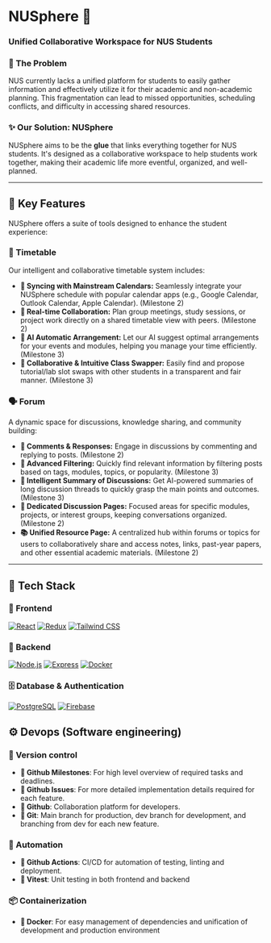 # NUSphere 🚀

### Unified Collaborative Workspace for NUS Students

### 🎯 The Problem

NUS currently lacks a unified platform for students to easily gather information and effectively utilize it for their academic and non-academic planning. This fragmentation can lead to missed opportunities, scheduling conflicts, and difficulty in accessing shared resources.

### ✨ Our Solution: NUSphere

NUSphere aims to be the **glue** that links everything together for NUS students. It's designed as a collaborative workspace to help students work together, making their academic life more eventful, organized, and well-planned.

---

## 🔑 Key Features

NUSphere offers a suite of tools designed to enhance the student experience:

### 📅 Timetable

Our intelligent and collaborative timetable system includes:

- **🔄 Syncing with Mainstream Calendars:** Seamlessly integrate your NUSphere schedule with popular calendar apps (e.g., Google Calendar, Outlook Calendar, Apple Calendar). (Milestone 2)
- **🤝 Real-time Collaboration:** Plan group meetings, study sessions, or project work directly on a shared timetable view with peers. (Milestone 2)
- **🤖 AI Automatic Arrangement:** Let our AI suggest optimal arrangements for your events and modules, helping you manage your time efficiently. (Milestone 3)
- **🔁 Collaborative & Intuitive Class Swapper:** Easily find and propose tutorial/lab slot swaps with other students in a transparent and fair manner. (Milestone 3)

### 🗣️ Forum

A dynamic space for discussions, knowledge sharing, and community building:

- **💬 Comments & Responses:** Engage in discussions by commenting and replying to posts. (Milestone 2)
- **🔎 Advanced Filtering:** Quickly find relevant information by filtering posts based on tags, modules, topics, or popularity. (Milestone 3)
- **🧠 Intelligent Summary of Discussions:** Get AI-powered summaries of long discussion threads to quickly grasp the main points and outcomes. (Milestone 3)
- **📄 Dedicated Discussion Pages:** Focused areas for specific modules, projects, or interest groups, keeping conversations organized. (Milestone 2)
- **📚 Unified Resource Page:** A centralized hub within forums or topics for users to collaboratively share and access notes, links, past-year papers, and other essential academic materials. (Milestone 2)

---

## 🧱 Tech Stack

### 🔹 Frontend

[![React](https://img.shields.io/badge/React-20232A?style=for-the-badge&logo=react&logoColor=61DAFB)](https://react.dev/)
[![Redux](https://img.shields.io/badge/Redux-593D88?style=for-the-badge&logo=redux&logoColor=white)](https://redux.js.org/)
[![Tailwind CSS](https://img.shields.io/badge/Tailwind_CSS-06B6D4?style=for-the-badge&logo=tailwind-css&logoColor=white)](https://tailwindcss.com/)

### 🔸 Backend

[![Node.js](https://img.shields.io/badge/Node.js-339933?style=for-the-badge&logo=node.js&logoColor=white)](https://nodejs.org/en)
[![Express](https://img.shields.io/badge/Express.js-000000?style=for-the-badge&logo=express&logoColor=white)](https://expressjs.com/)
[![Docker](https://img.shields.io/badge/Docker-2496ED?style=for-the-badge&logo=docker&logoColor=white)](https://www.docker.com/)

### 🗄️ Database & Authentication

[![PostgreSQL](https://img.shields.io/badge/PostgreSQL-4169E1?style=for-the-badge&logo=postgresql&logoColor=white)](https://www.postgresql.org/)
[![Firebase](https://img.shields.io/badge/Firebase-FFCA28?style=for-the-badge&logo=firebase&logoColor=black)](https://firebase.google.com/)

## ⚙️ Devops (Software engineering)

### 🔀 Version control

- **🎯 Github Milestones**: For high level overview of required tasks and deadlines.
- **🐞 Github Issues**: For more detailed implementation details required for each feature.
- **🐙 Github**: Collaboration platform for developers.
- **🔀 Git**: Main branch for production, dev branch for development, and branching from dev for each new feature.

### 🤖 Automation

- **🚀 Github Actions**: CI/CD for automation of testing, linting and deployment.
- **🧪 Vitest**: Unit testing in both frontend and backend

### 📦 Containerization

- **🐳 Docker**: For easy management of dependencies and unification of development and production environment
